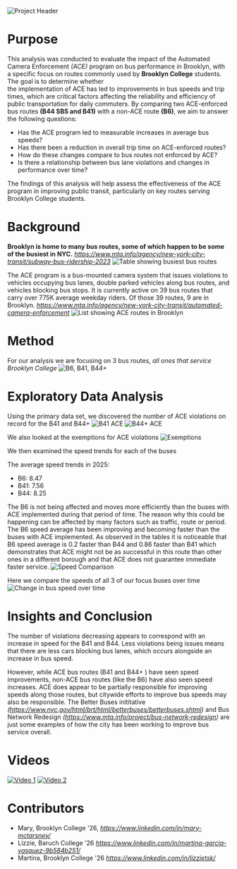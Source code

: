 ![Project Header](/images/mm_header.png)

# Purpose
This analysis was conducted to evaluate the impact of the Automated Camera Enforcement *(ACE)* program on bus performance 
in Brooklyn, with a specific focus on routes commonly used by **Brooklyn College** students. The goal is to determine whether  
the implementation of ACE has led to improvements in bus speeds and trip times, which are critical factors affecting the 
reliability and efficiency of public transportation for daily commuters.
By comparing two ACE-enforced bus routes **(B44 SBS and B41)** with a non-ACE route **(B6)**, we aim to answer the following questions:  
- Has the ACE program led to measurable increases in average bus speeds?
- Has there been a reduction in overall trip time on ACE-enforced routes?
- How do these changes compare to bus routes not enforced by ACE?
- Is there a relationship between bus lane violations and changes in performance over time?


The findings of this analysis will help assess the effectiveness of the ACE program in improving public transit, particularly on key routes
serving Brooklyn College students.

# Background
**Brooklyn is home to many bus routes, some of which happen to be some of the busiest in NYC.**
*https://www.mta.info/agency/new-york-city-transit/subway-bus-ridership-2023*
![Table showing busiest bus routes](/images/busy.png)

The ACE program is a bus-mounted camera system that issues violations to vehicles occupying bus lanes, double parked vehicles along bus routes, and vehicles blocking bus stops. It is currently active on 39 bus routes that carry over 775K average weekday riders. Of those 39 routes, 9 are in Brooklyn. 
*https://www.mta.info/agency/new-york-city-transit/automated-camera-enforcement*
![List showing ACE routes in Brooklyn](/images/ace_bk.png)

# Method
For our analysis we are focusing on 3 bus routes, *all ones that service Brooklyn College*
![B6, B41, B44+](/images/buses.png)

# Exploratory Data Analysis
Using the primary data set, we discovered the number of ACE violations on record for the B41 and B44+
![B41 ACE](/images/b41ace.png)
![B44+ ACE](/images/b44ace.png)

We also looked at the exemptions for ACE violations
![Exemptions](/images/exemptions.png)

We then examined the speed trends for each of the buses

The average speed trends in 2025:
- B6: 8.47 
- B41: 7.56
- B44: 8.25 

The B6 is not being affected and moves more efficiently than the buses with ACE implemented during that period of time. The reason why this could be happening can be affected by many factors such as traffic, route or period. The B6  speed average has been improving and becoming faster than the buses with ACE implemented. As observed in the tables it is noticeable that B6 speed average is 0.2 faster than B44 and 0.86 faster than B41 which demonstrates that ACE might not be as successful in this route than other ones in a different borough and that ACE does not guarantee immediate faster service.
![Speed Comparison](/images/speed_travel.png)

Here we compare the speeds of all 3 of our focus buses over time
![Change in bus speed over time](/images/3comparison.png)


# Insights and Conclusion
The number of violations decreasing appears to correspond with an increase in speed for the B41 and B44. Less violations being issues means that there are less cars blocking bus lanes, which occurs alongside an increase in bus speed. 

However, while ACE bus routes (B41 and B44+ ) have seen speed improvements, non-ACE bus routes (like the B6) have also seen speed increases. ACE does appear to be partially responsible for improving speeds along those routes, but citywide efforts to improve bus speeds may also be responsible. The Better Buses inititative *(https://www.nyc.gov/html/brt/html/betterbuses/betterbuses.shtml)* and Bus Network Redesign *(https://www.mta.info/project/bus-network-redesign)* are just some examples of how the city has been working to improve bus service overall. 

# Videos
[![Video 1](http://img.youtube.com/vi/fgpGO1mT07o/0.jpg)](http://www.youtube.com/watch?v=fgpGO1mT07o "Video 1")
[![Video 2](http://img.youtube.com/vi/ifTdYRWUDTA/0.jpg)](http://www.youtube.com/watch?v=ifTdYRWUDTA "Video 2")


# Contributors
- Mary, Brooklyn College '26, *https://www.linkedin.com/in/mary-mctarsney/*
- Lizzie, Baruch College '26 *https://www.linkedin.com/in/martina-garcia-vasquez-9b584b251/*
- Martina, Brooklyn College '26 *https://www.linkedin.com/in/lizzietsk/*
